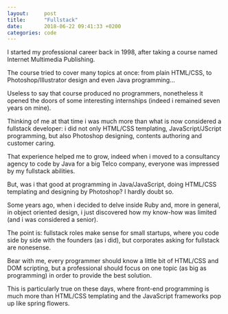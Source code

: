 ```yaml
---
layout:     post
title:      "Fullstack"
date:       2018-06-22 09:41:33 +0200
categories: code
---
```


I started my professional career back in 1998, after taking a course named Internet Multimedia Publishing.

The course tried to cover many topics at once: from plain HTML/CSS, to Photoshop/Illustrator design and even Java programming…

Useless to say that course produced no programmers, nonetheless it opened the doors of some interesting internships (indeed i remained seven years on mine).

Thinking of me at that time i was much more than what is now considered a fullstack developer: i did not only HTML/CSS templating, JavaScript/JScript programming, but also Photoshop designing, contents authoring  and customer caring.

That experience helped me to grow, indeed when i moved to a consultancy agency to code by Java for a big Telco company, everyone was impressed by my fullstack abilities.

But, was i that good at programming in Java/JavaScript, doing HTML/CSS templating and designing by Photoshop? I hardly doubt so.

Some years ago, when i decided to delve inside Ruby and, more in general, in object oriented design, i just discovered how my know-how was limited (and i was considered a senior).

The point is: fullstack roles make sense for small startups, where you code side by side with the founders (as i did), but corporates asking for fullstack are nonesense.

Bear with me, every programmer should know a little bit of HTML/CSS and DOM scripting, but a professional should focus on one topic (as big as programming) in order to provide the best solution.

This is particularly true on these days, where front-end programming is much more than HTML/CSS templating and the JavaScript frameworks pop up like spring flowers.
